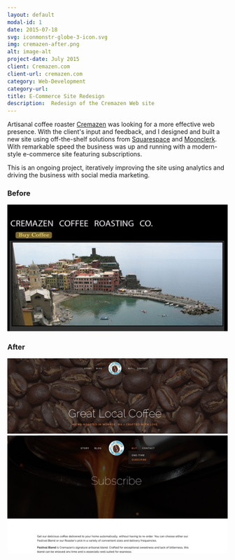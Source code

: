 ```yaml
---
layout: default
modal-id: 1
date: 2015-07-18
svg: iconmonstr-globe-3-icon.svg
img: cremazen-after.png
alt: image-alt
project-date: July 2015
client: Cremazen.com
client-url: cremazen.com
category: Web-Development
category-url:
title: E-Commerce Site Redesign
description:  Redesign of the Cremazen Web site
---
```


Artisanal coffee roaster [Cremazen][cremazen] was looking for a more effective web presence.  With the client's input and feedback, and I designed and built a new site using off-the-shelf solutions from [Squarespace][squarespace] and [Moonclerk][moonclerk].  With remarkable speed the business was up and running with a modern-style e-commerce site featuring subscriptions.

This is an ongoing project, iteratively improving the site using analytics and driving the business with social media marketing.

### Before

![Cremazen Before](img/portfolio/cremazen-before.png "Cremazen Before")

### After

![Cremazen After](img/portfolio/cremazen-after.png "Cremazen After")
![Cremazen After](img/portfolio/cremazen-after2.png "Cremazen After")

[cremazen]: http://cremazen.com
[squarespace]: http://squarespace.com
[moonclerk]: http://Moonclerk.com